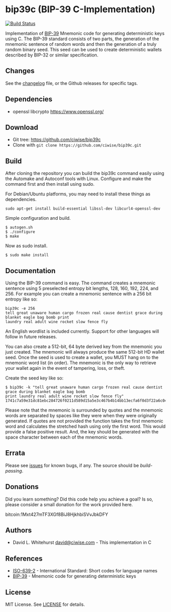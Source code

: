 # bip39c (BIP-39 C-Implementation) 

[![Build Status](https://travis-ci.org/ciwise/bip39c.svg)](https://travis-ci.org/ciwise/bip39c)

Implementation of [BIP-39]  Mnemonic code for generating deterministic keys using C.  The BIP-39 standard consists
of two parts, the generation of the mnemonic sentence of random words and then the generation
of a truly random binary seed. This seed can be used to create deterministic wallets described
by BIP-32 or similar specification.

## Changes
See the [changelog](./ChangeLog) file, or the Github releases for specific tags.

## Dependencies
 * openssl libcrypto https://www.openssl.org/

## Download
 * Git tree:   https://github.com/ciwise/bip39c
 * Clone with `git clone https://github.com/ciwise/bip39c.git`
 
## Build
After cloning the repository you can build the bip39c command easily using the Automake and Autoconf tools with Linux.
Configure and make the command first and then install using sudo.

For Debian/Ubuntu platforms, you may need to install these things as dependencies.
```
sudo apt-get install build-essential libssl-dev libcurl4-openssl-dev
```
Simple configuration and build.
```
$ autogen.sh
$ ./configure
$ make
```

Now as sudo install.

```
$ sudo make install
```
   
## Documentation
Using the BIP-39 command is easy. The command creates a mnemonic sentence
using 5 preselected entropy bit lengths, 128, 160, 192, 224, and 256. For
example you can create a mnemonic sentence with a 256 bit entropy like so:

```
bip39c -e 256
tell great unaware human cargo frozen real cause dentist grace during blanket eagle bag bomb print 
laundry real adult wine rocket slow fence fly
```
An English wordlist is included currently. Support for other languages will follow in future releases. 

You can also create a 512-bit, 64 byte derived key from the mnemonic you just created. The mnemonic will 
always produce the same 512-bit HD wallet seed. Once the seed is used to create a wallet, you MUST hang 
on to the mnemonic word list (in order). The mnemonic is the only way to retrieve your wallet again in 
the event of tampering, loss, or theft.

Create the seed key like so:

```
$ bip39c -k "tell great unaware human cargo frozen real cause dentist grace during blanket eagle bag bomb 
print laundry real adult wine rocket slow fence fly"
1741c7a59e31dc81ebc284726f0211d589d15a5e3c467b4b14bb13ecfa6f0d3f22a6c040a3e6a68542d6a86d2bd7e52b7247b52af98ddc7bd64b5ab5b2d502bc
```

Please note that the mnemonic is surrounded by quotes and the mnemonic words are separated by spaces like 
they were when they were originally generated. If quotes are not provided the function takes the first mnemonic word
and calculates the stretched hash using only the first word. This would provide a false positive result. And, the key
should be generated with the space character between each of the mnemonic words.
 
## Errata

Please see [issues] for known bugs, if any. The source should be _build-passing_.

## Donations

Did you learn something? Did this code help you achieve a goal? Is so, please consider a small donation for the work provided here.

bitcoin:1Mxt427mTF3XGf8BiJ8HjkhbiSVvJbkDFY

## Authors

- David L. Whitehurst <david@ciwise.com> - This implementation in C

## References

- [ISO-639-2] - International Standard: Short codes for language names
- [BIP-39] - Mnemonic code for generating deterministic keys

## License

MIT License. See [LICENSE](LICENSE) for details.

[license-url]: https://github.com/ciwise/bip39c/LICENSE.
[ISO-639-2]: https://en.wikipedia.org/wiki/List_of_ISO_639-2_codes
[BIP-39]: https://github.com/bitcoin/bips/blob/master/bip-0039.mediawiki
[issues]: https://github.com/ciwise/bip39c/issues
